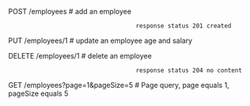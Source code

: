 POST      /employees                    # add an employee

                                        response status 201 created

PUT       /employees/1                  # update an employee age and salary

DELETE    /employees/1                  # delete an employee

                                        response status 204 no content

GET       /employees?page=1&pageSize=5  # Page query, page equals 1, pageSize equals 5